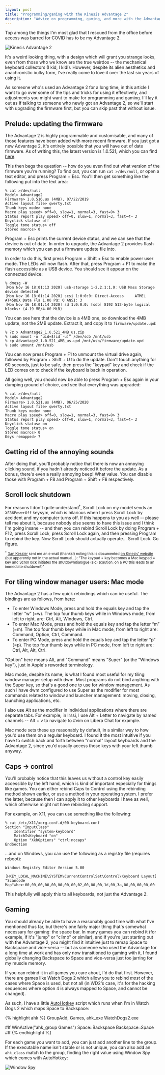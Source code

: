 ```yaml
---
layout: post
title: "Programming/gaming with the Kinesis Advantage 2"
description: "Advice on programming, gaming, and more with the Advantage 2"
---
```


Top among the things I'm most glad that I rescued from the office before access was barred for COVID has to be my Advantage 2.

![Kinesis Advantage 2](/images/blog/ka2/ka2.jpg)

It's a weird looking thing, with a design which will grant you strange looks, even from those who we know are the true weirdos -- the mechanical keyboard collectors (I kid, I kid!). However, despite its alien aesthetics and anachronistic bulky form, I've really come to love it over the last six years of using it.

As someone who's used an Advantage 2 for a long time, in this article I want to go over some of the tips and tricks for using it effectively, and adjustments you might want to make for programming and gaming. I'll lay it out as if talking to someone who newly got an Advantage 2, so we'll start with upgrading the firmware first, but you can skip past that without issue.

## Prelude: updating the firmware

The Advantage 2 is highly programmable and customisable, and many of those features have been added with more recent firmware. If you just got a new Advantage 2, it's entirely possible that you will have out of date firmware. As of writing this, the latest version is 1.0.521, which you can find [here](https://kinesis-ergo.com/support/advantage2/#firmware-updates).

This then begs the question -- how do you even find out what version of the firmware you're running? To find out, you can run `cat >/dev/null`, or open a text editor, and press Program + Esc. You'll then get something like the following put into the text area:

    % cat >/dev/null
    Model> Advantage2
    Firmware> 1.0.516.us (4MB), 07/22/2019
    Active layout file> qwerty.txt
    Thumb keys mode> none
    Macro play speed> off=0, slow=1, normal=3, fast=9> 3
    Status report play speed> off=0, slow=1, normal=3, fast=4> 3
    Keyclick status> off
    Toggle tone status> off
    Stored macros> 0

Program + Esc prints the current device status, and we can see that the device is out of date. In order to upgrade, the Advantage 2 provides flash memory which you can put a firmware update file into.

In order to do this, first press Program + Shift + Esc to enable power user mode. The LEDs will now flash. After that, press Program + F1 to make the flash accessible as a USB device. You should see it appear on the connected device:

    % dmesg -W
    [Mon Nov 16 18:01:13 2020] usb-storage 1-2.2.1:1.0: USB Mass Storage device detected
    [Mon Nov 16 18:01:14 2020] scsi 1:0:0:0: Direct-Access     ATMEL    AT45DBX Data Fla 1.00 PQ: 0 ANSI: 3
    [Mon Nov 16 18:01:14 2020] sd 1:0:0:0: [sdb] 8192 512-byte logical blocks: (4.19 MB/4.00 MiB)

You can see here that the device is a 4MB one, so download the 4MB update, not the 2MB update. Extract it, and copy it to `firmware/update.upd`:

    % 7z x Advantage2_1.0.521_4MB_us.zip
    % sudo mount -o "uid=$(id -u)" /dev/sdb /mnt/usb
    % cp Advantage2_1.0.521_4MB_us.upd /mnt/usb/firmware/update.upd
    % sudo umount /mnt/usb

You can now press Program + F1 to unmount the virtual drive again, followed by Program + Shift + U to do the update. Don't touch anything for 60 seconds, just to be safe, then press the "keypad" key and check if the LED comes on to check if the keyboard is back in operation.

All going well, you should now be able to press Program + Esc again in your dumping ground of choice, and see that everything was upgraded:

    % cat >/dev/null
    Model> Advantage2
    Firmware> 1.0.521.us (4MB), 06/25/2020
    Active layout file> qwerty.txt
    Thumb keys mode> none
    Macro play speed> off=0, slow=1, normal=3, fast=9> 3
    Status report play speed> off=0, slow=1, normal=3, fast=4> 3
    Keyclick status> on
    Toggle tone status> on
    Stored macros> 0
    Keys remapped> 7

## Getting rid of the annoying sounds

After doing that, you'll probably notice that there is now an annoying clicking sound, if you hadn't already noticed it before the update. As a bonus, there's even a really annoying beep! What value. You can disable those with Program + F8 and Program + Shift + F8 respectively.

## Scroll lock shutdown

For reasons I don't quite understand<sup>†</sup>, Scroll Lock on my model sends an `XF86PowerOff` keysym, which is hilarious when I press Scroll Lock by accident and my computer turns off. If this happens to you as well -- please tell me about it, because nobody else seems to have this issue and I think I'm going insane -- and then you can rebind Scroll Lock by doing Program + F12, press Scroll Lock, press Scroll Lock again, and then pressing Program to rebind the key. Now Scroll Lock should actually operate... Scroll Lock. Go figure.

<small><sup>†</sup> [Dan Kessler](http://www.dankessler.me/) sent me an e-mail (thanks!) noting this is documented [on Kinesis' website](https://kinesis-ergo.com/support/advantage2/) (but apparently not in the actual manual...): "The keypad = key becomes a Mac keypad = key and Scroll lock initiates the shutdowndialogue (sic) (caution: on a PC this leads to an immediate shutdown!)" </small>

## For tiling window manager users: Mac mode

The Advantage 2 has a few quick rebindings which can be useful. The bindings are as follows, from [here](https://kinesis-ergo.com/support/advantage/):

- To enter Windows Mode, press and hold the equals key and tap the letter “w” (=w). The top four thumb keys while in Windows mode, from left to right, are: Ctrl, Alt, Windows, Ctrl.
- To enter Mac Mode, press and hold the equals key and tap the letter “m” (=m). The top four thumb keys while in Mac mode, from left to right are: Command, Option, Ctrl, Command.
- To enter PC Mode, press and hold the equals key and tap the letter “p” (=p). The top four thumb keys while in PC mode, from left to right are: Ctrl, Alt, Alt, Ctrl.

"Option" here means Alt, and "Command" means "Super" (or the "Windows key"), just in Apple's reworded terminology.

Mac mode, despite its name, is what I found most useful for my tiling window manager setup with dwm. Most programs do not bind anything with the Super key, so that's a good one to use for window management. As such I have dwm configured to use Super as the modifier for most commands related to window and launcher management: moving, closing, launching applications, etc.

I also use Alt as the modifier in individual applications where there are separate tabs. For example, in Irssi, I use Alt + Letter to navigate by named channels -- Alt + v to navigate to #vim on Libera Chat for example.

Mac mode sets these up reasonably by default, in a similar way to how you'd use them on a regular keyboard. I found it the most intuitive if you have to switch back and forth between "normal" layout keyboards and the Advantage 2, since you'd usually access those keys with your left thumb anyway.

## Caps -> control

You'll probably notice that this leaves us without a control key easily accessible by the left hand, which is kind of important especially for things like games. You can either rebind Caps to Control using the rebinding method shown earlier, or use a method in your operating system. I prefer the latter, because then I can apply it to other keyboards I have as well, which otherwise might not have rebinding support.

For example, on X11, you can use something like the following:

    % cat /etc/X11/xorg.conf.d/00-keyboard.conf
    Section "InputClass"
        Identifier "system-keyboard"
        MatchIsKeyboard "on"
        Option "XkbOptions" "ctrl:nocaps"
    EndSection

...and on Windows, you can use the following as a registry file (requires reboot):

    Windows Registry Editor Version 5.00

    [HKEY_LOCAL_MACHINE\SYSTEM\CurrentControlSet\Control\Keyboard Layout]
    "Scancode Map"=hex:00,00,00,00,00,00,00,00,02,00,00,00,1d,00,3a,00,00,00,00,00

This helpfully will apply this to all keyboards, not just the Advantage 2.

## Gaming

You should already be able to have a reasonably good time with what I've mentioned thus far, but there's one fairly major thing that's somewhat necessary for gaming: the space bar. In many games you can rebind it (for example, if it's "jump" or "climb" or similar), and if you're just starting out with the Advantage 2, you might find it intuitive just to remap Space to Backspace and vice-versa -- but as someone who used the Advantage for a long time at work and has only now transitioned to gaming with it, I found globally changing Backspace to Space and vice-versa just too jarring for my muscle memory.

If you can rebind it in all games you care about, I'd do that first. However, there are games like Watch Dogs 2 which allow you to rebind _most_ of the cases where Space is used, but not all (in WD2's case, it's for the hacking sequences where option 4 is always mapped to Space, and cannot be changed).

As such, I have a little [AutoHotkey](https://www.autohotkey.com/) script which runs when I'm in Watch Dogs 2 which maps Space to Backspace:

{% highlight ahk %}
GroupAdd, Games, ahk_exe WatchDogs2.exe

#If WinActive("ahk_group Games")
Space::Backspace
Backspace::Space
#If
{% endhighlight %}

For each game you want to add, you can just add another line to the group. If the executable name isn't stable or is not unique, you can also add an `ahk_class` match to the group, finding the right value using Window Spy which comes with AutoHotkey:

![Window Spy](/images/blog/ka2/windowspy.png)
